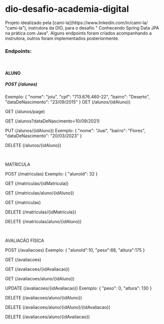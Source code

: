 <h1>dio-desafio-academia-digital</h1>

<p>Projeto idealizado pela [cami-la](https://www.linkedin.com/in/cami-la/ "cami-la"), instrutora da DIO, para o desafio "
Conhecendo Spring Data JPA na prática com Java". Alguns endpoints foram criados acompanhando a instrutora, outros foram implementados posteriormente.</p>

<h3>Endpoints:</h3>

<br/>

<h4>ALUNO</h4>

<h5>POST (/alunos)</h5>
Exemplo:
    {
        "nome": "joiu",
        "cpf": "713.676.460-22",
        "bairro": "Deserto",
        "dataDeNascimento": "23/09/2015"
    }
GET (/alunos/{idAluno})

GET (/alunos/page)

GET (/alunos?dataDeNascimento=10/09/2021)

PUT (/alunos/{idAluno})
Exemplo:
    {
        "nome": "Juai",
        "bairro": "Flores",
        "dataDeNascimento": "20/03/2023"
    }

DELETE (/alunos/{idAluno})

<br/>

MATRICULA

POST (/matriculas)
Exemplo:
    {
        "alunoId": 32
    }

GET (/matriculas/{idMatricula})

GET (/matriculas/aluno/{idAluno})

GET (/matriculas)

DELETE (/matriculas/{idMatricula})

DELETE (/matriculas/aluno/{idAluno})

<br/>

AVALIACÃO FÍSICA

POST (/avaliacoes)
Exemplo:
    {
        "alunoId":10,
        "peso":68,
        "altura":175
    }

GET (/avaliacoes)

GET (/avaliacoes/{idAvaliacao})

GET (/avaliacoes/aluno/{idAluno})

UPDATE (/avaliacoes/{idAvaliacao})
Exemplo:
    {
        "peso": 0,
        "altura": 130
    }

DELETE (/avaliacoes/aluno/{idAluno})

DELETE (/avaliacoes/aluno/{idAluno}/{idAvaliacao})

DELETE (/avaliacoes/aluno/{idAvaliacao})







